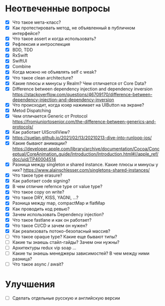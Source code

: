 # Неотвеченные вопросы

- [x] Что такое мета-класс?
- [x] Как протестировать метод, не объявленный в публичном интерфейсе?
- [x] Что такое assert и когда использовать?
- [x] Рефлексия и интроспекция
- [x] BDD, TDD
- [x] RxSwift
- [x] SwiftUI
- [x] Combine
- [x] Когда можно не объявлять self с weak?
- [x] Что такое clean architecture?
- [x] Какие плюсы и минусы у Realm? Чем отличается от Core Data?
- [x] Difference between dependency injection and dependency inversion https://stackoverflow.com/questions/46709170/difference-between-dependency-injection-and-dependency-inversion
- [x] Что происходит, когда юзер нажимает на UIButton на экране?
- [x] Metod Dispatching
- [x] Чем отличается Generic от Protocol https://fromjuniortosenior.com/the-difference-between-generics-and-protocols/
- [x] Как работает UIScrollView?
- [x] https://suelan.github.io/2021/02/13/20210213-dive-into-runloop-ios/
- [x] Какие бывают анимации? https://developer.apple.com/library/archive/documentation/Cocoa/Conceptual/CoreAnimation_guide/Introduction/Introduction.html#//apple_ref/doc/uid/TP40004514
- [x] Разница между singleton и shared instance. Какие плюсы и минусы у них? https://www.alainschlesser.com/singletons-shared-instances/
- [x] Что такое type erasure?
- [x] Как работает code signing?
- [x] В чем отличие refernce type от value type?
- [x] Что такое copy on write?
- [x] Что такое DRY, KISS, YAGNI, ...?
- [x] Разница между map, compactMap и flatMap
- [x] Как проводить код ревью?
- [x] Зачем использовать Dependency injection?
- [x] Что такое fastlane и как он работает?
- [x] Что такое CI/CD и зачем он нужен?
- [x] Как реализовать потоко-безопасный массив?
- [ ] Что такое opaque type? Какие еще бывают типы?
- [ ] Какие ты знаешь стайл-гайды? Зачем они нужны?
- [ ] Архитектуры redux vip soap ...
- [ ] Какие ты знаешь менеджеры зависимостей? В чем между ними разница?
- [ ] Что такое async / await?

# Улучшения

- [ ] Сделать отдельные русскую и английскую версии
